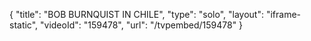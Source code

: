 {
    "title": "BOB BURNQUIST IN CHILE",
    "type": "solo",
    "layout": "iframe-static",
    "videoId": "159478",
    "url": "\/tvpembed\/159478"
}